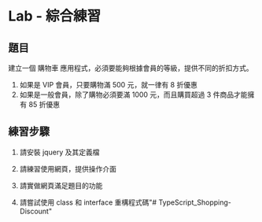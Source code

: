 # Lab - 綜合練習

## 題目

建立一個 購物車 應用程式，必須要能夠根據會員的等級，提供不同的折扣方式。

1. 如果是 VIP 會員，只要購物滿 500 元，就一律有 8 折優惠
1. 如果是一般會員，除了購物必須要滿 1000 元，而且購買超過 3 件商品才能擁有 85 折優惠

## 練習步驟

1. 請安裝 jquery 及其定義檔

1. 請練習使用網頁，提供操作介面

1. 請實做網頁滿足題目的功能

1. 請嘗試使用 class 和 interface 重構程式碼"# TypeScript_Shopping-Discount" 
